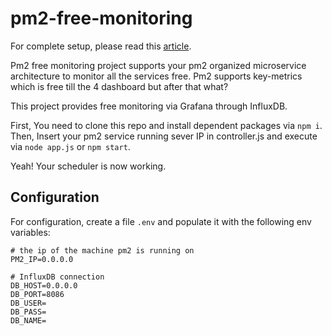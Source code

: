 # pm2-free-monitoring

For complete setup, please read this <a href="https://medium.com/@nikunjd.np/pm2-microservices-monitoring-with-grafana-influxdb-54fb6f8b5d2d">article</a>.

Pm2 free monitoring project supports your pm2 organized microservice architecture to monitor all the services free. Pm2 supports key-metrics which is free till the 4 dashboard but after that what?

This project provides free monitoring via Grafana through InfluxDB.

First, You need to clone this repo and install dependent packages via `npm i`.
Then, Insert your pm2 service running sever IP in controller.js and execute via `node app.js` or `npm start`.

Yeah! Your scheduler is now working.

## Configuration

For configuration, create a file `.env` and populate it with the following env variables:

```environment
# the ip of the machine pm2 is running on
PM2_IP=0.0.0.0

# InfluxDB connection
DB_HOST=0.0.0.0
DB_PORT=8086
DB_USER=
DB_PASS=
DB_NAME=
```
